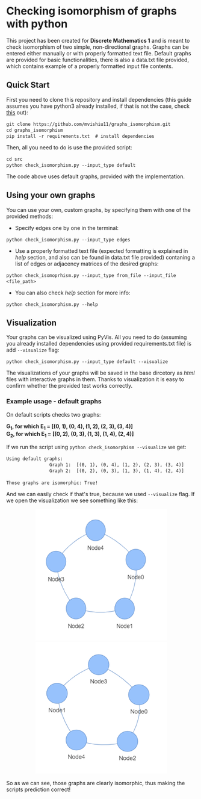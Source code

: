 # Checking isomorphism of graphs with python

This project has been created for **Discrete Mathematics 1** and is meant to check isomorphism of two simple, non-directional graphs. Graphs can be entered either manually or with properly formatted text file. Default graphs are provided for basic functionalities, there is also a data.txt file provided, which contains example of a properly formatted input file contents.

## Quick Start

First you need to clone this repository and install dependencies (this guide assumes you have python3 already installed, if that is not the case, check [this](https://www.python.org/downloads/) out):

```
git clone https://github.com/mvishiu11/graphs_isomorphism.git
cd graphs_isomorphism
pip install -r requirements.txt  # install dependencies
```

Then, all you need to do is use the provided script:

```
cd src
python check_isomorphism.py --input_type default
```

The code above uses default graphs, provided with the implementation.

## Using your own graphs

You can use your own, custom graphs, by specifying them with one of the provided methods:

- Specify edges one by one in the terminal:
```
python check_isomorphism.py --input_type edges
```
- Use a properly formatted text file (expected formatting is explained in *help* section, and also can be found in data.txt file provided) contaning a list of edges or adjacency matrices of the desired graphs:
```
python check_isomoprhism.py --input_type from_file --input_file <file_path>
```
- You can also check *help* section for more info:
```
python check_isomorphism.py --help
```

## Visualization

Your graphs can be visualized using PyVis. All you need to do (assuming you already installed dependencies using provided requirements.txt file) is add `--visualize` flag:

```
python check_isomorphism.py --input_type default --visualize
```

The visualizations of your graphs will be saved in the base dircetory as *html* files with interactive graphs in them. Thanks to visualization it is easy to confirm whether the provided test works correctly. 

### Example usage - default graphs

On default scripts checks two graphs: 

**G<sub>1</sub>, for which E<sub>1</sub> = [(0, 1), (0, 4), (1, 2), (2, 3), (3, 4)]** <br>
**G<sub>2</sub>, for which E<sub>1</sub> = [(0, 2), (0, 3), (1, 3), (1, 4), (2, 4)]**

If we run the script using `python check_isomorphism --visualize` we get:

```
Using default graphs:
                Graph 1:  [(0, 1), (0, 4), (1, 2), (2, 3), (3, 4)]
                Graph 2:  [(0, 2), (0, 3), (1, 3), (1, 4), (2, 4)]

Those graphs are isomorphic: True!
```

And we can easily check if that's true, because we used `--visualize` flag. If we open the visualization we see something like this:

<p align="center">
  <img src="Graph_1.png" width="350" height="350" title="Graph 1">
  <img src="Graph_2.png" width="350" height="350" alt="Graph 2">
</p>

So as we can see, those graphs are clearly isomorphic, thus making the scripts prediction correct!


